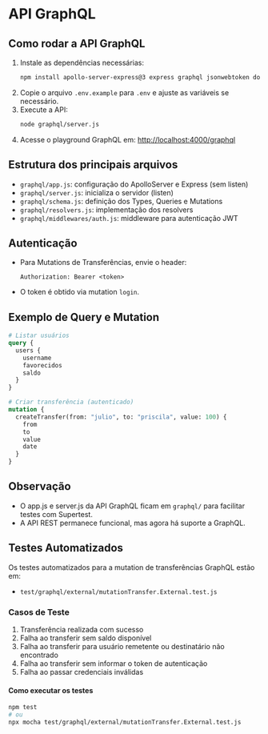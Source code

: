 # API GraphQL

## Como rodar a API GraphQL

1. Instale as dependências necessárias:
   ```sh
   npm install apollo-server-express@3 express graphql jsonwebtoken dotenv
   ```
2. Copie o arquivo `.env.example` para `.env` e ajuste as variáveis se necessário.
3. Execute a API:
   ```sh
   node graphql/server.js
   ```
4. Acesse o playground GraphQL em: [http://localhost:4000/graphql](http://localhost:4000/graphql)

## Estrutura dos principais arquivos
- `graphql/app.js`: configuração do ApolloServer e Express (sem listen)
- `graphql/server.js`: inicializa o servidor (listen)
- `graphql/schema.js`: definição dos Types, Queries e Mutations
- `graphql/resolvers.js`: implementação dos resolvers
- `graphql/middlewares/auth.js`: middleware para autenticação JWT

## Autenticação
- Para Mutations de Transferências, envie o header:
  ```
  Authorization: Bearer <token>
  ```
- O token é obtido via mutation `login`.

## Exemplo de Query e Mutation
```graphql
# Listar usuários
query {
  users {
    username
    favorecidos
    saldo
  }
}

# Criar transferência (autenticado)
mutation {
  createTransfer(from: "julio", to: "priscila", value: 100) {
    from
    to
    value
    date
  }
}
```

## Observação
- O app.js e server.js da API GraphQL ficam em `graphql/` para facilitar testes com Supertest.
- A API REST permanece funcional, mas agora há suporte a GraphQL.

## Testes Automatizados

Os testes automatizados para a mutation de transferências GraphQL estão em:

- `test/graphql/external/mutationTransfer.External.test.js`

### Casos de Teste
1. Transferência realizada com sucesso
2. Falha ao transferir sem saldo disponível
3. Falha ao transferir para usuário remetente ou destinatário não encontrado
4. Falha ao transferir sem informar o token de autenticação
5. Falha ao passar credenciais inválidas

#### Como executar os testes

```sh
npm test
# ou
npx mocha test/graphql/external/mutationTransfer.External.test.js
```
